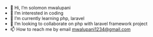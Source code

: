 - 👋 Hi, I’m solomon mwalupani
- 👀 I’m interested in coding
- 🌱 I’m currently learning php, laravel
- 💞️ I’m looking to collaborate on php with laravel framework project
- 📫 How to reach me by email mwalupani1234@gmail.com

<!---
solomoni12/solomoni12 is a ✨ special ✨ repository because its `README.md` (this file) appears on your GitHub profile.
You can click the Preview link to take a look at your changes.
--->
